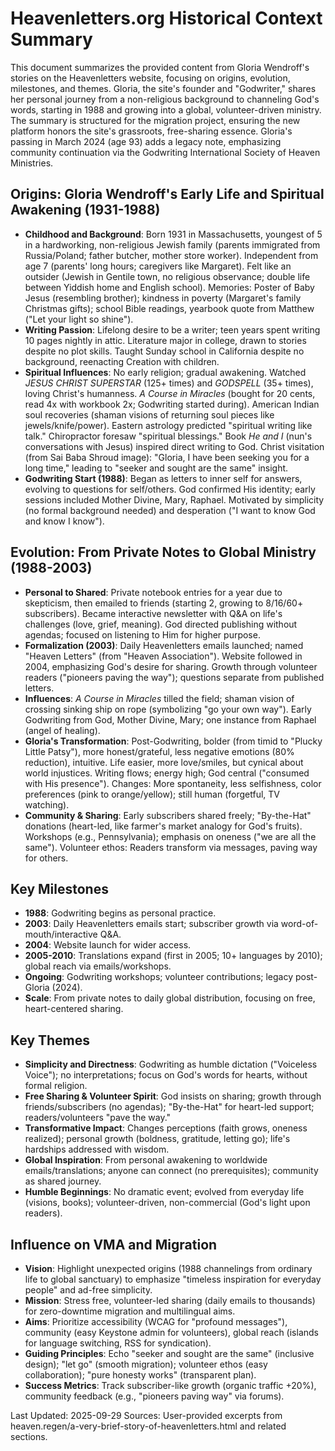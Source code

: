 # Heavenletters.org Historical Context Summary

This document summarizes the provided content from Gloria Wendroff's stories on the Heavenletters website, focusing on origins, evolution, milestones, and themes. Gloria, the site's founder and "Godwriter," shares her personal journey from a non-religious background to channeling God's words, starting in 1988 and growing into a global, volunteer-driven ministry. The summary is structured for the migration project, ensuring the new platform honors the site's grassroots, free-sharing essence. Gloria's passing in March 2024 (age 93) adds a legacy note, emphasizing community continuation via the Godwriting International Society of Heaven Ministries.

## Origins: Gloria Wendroff's Early Life and Spiritual Awakening (1931-1988)
- **Childhood and Background**: Born 1931 in Massachusetts, youngest of 5 in a hardworking, non-religious Jewish family (parents immigrated from Russia/Poland; father butcher, mother store worker). Independent from age 7 (parents' long hours; caregivers like Margaret). Felt like an outsider (Jewish in Gentile town, no religious observance; double life between Yiddish home and English school). Memories: Poster of Baby Jesus (resembling brother); kindness in poverty (Margaret's family Christmas gifts); school Bible readings, yearbook quote from Matthew ("Let your light so shine").
- **Writing Passion**: Lifelong desire to be a writer; teen years spent writing 10 pages nightly in attic. Literature major in college, drawn to stories despite no plot skills. Taught Sunday school in California despite no background, reenacting Creation with children.
- **Spiritual Influences**: No early religion; gradual awakening. Watched *JESUS CHRIST SUPERSTAR* (125+ times) and *GODSPELL* (35+ times), loving Christ's humanness. *A Course in Miracles* (bought for 20 cents, read 4x with workbook 2x; Godwriting started during). American Indian soul recoveries (shaman visions of returning soul pieces like jewels/knife/power). Eastern astrology predicted "spiritual writing like talk." Chiropractor foresaw "spiritual blessings." Book *He and I* (nun's conversations with Jesus) inspired direct writing to God. Christ visitation (from Sai Baba Shroud image): "Gloria, I have been seeking you for a long time," leading to "seeker and sought are the same" insight.
- **Godwriting Start (1988)**: Began as letters to inner self for answers, evolving to questions for self/others. God confirmed His identity; early sessions included Mother Divine, Mary, Raphael. Motivated by simplicity (no formal background needed) and desperation ("I want to know God and know I know").

## Evolution: From Private Notes to Global Ministry (1988-2003)
- **Personal to Shared**: Private notebook entries for a year due to skepticism, then emailed to friends (starting 2, growing to 8/16/60+ subscribers). Became interactive newsletter with Q&A on life's challenges (love, grief, meaning). God directed publishing without agendas; focused on listening to Him for higher purpose.
- **Formalization (2003)**: Daily Heavenletters emails launched; named "Heaven Letters" (from "Heaven Association"). Website followed in 2004, emphasizing God's desire for sharing. Growth through volunteer readers ("pioneers paving the way"); questions separate from published letters.
- **Influences**: *A Course in Miracles* tilled the field; shaman vision of crossing sinking ship on rope (symbolizing "go your own way"). Early Godwriting from God, Mother Divine, Mary; one instance from Raphael (angel of healing).
- **Gloria's Transformation**: Post-Godwriting, bolder (from timid to "Plucky Little Patsy"), more honest/grateful, less negative emotions (80% reduction), intuitive. Life easier, more love/smiles, but cynical about world injustices. Writing flows; energy high; God central ("consumed with His presence"). Changes: More spontaneity, less selfishness, color preferences (pink to orange/yellow); still human (forgetful, TV watching).
- **Community & Sharing**: Early subscribers shared freely; "By-the-Hat" donations (heart-led, like farmer's market analogy for God's fruits). Workshops (e.g., Pennsylvania); emphasis on oneness ("we are all the same"). Volunteer ethos: Readers transform via messages, paving way for others.

## Key Milestones
- **1988**: Godwriting begins as personal practice.
- **2003**: Daily Heavenletters emails start; subscriber growth via word-of-mouth/interactive Q&A.
- **2004**: Website launch for wider access.
- **2005-2010**: Translations expand (first in 2005; 10+ languages by 2010); global reach via emails/workshops.
- **Ongoing**: Godwriting workshops; volunteer contributions; legacy post-Gloria (2024).
- **Scale**: From private notes to daily global distribution, focusing on free, heart-centered sharing.

## Key Themes
- **Simplicity and Directness**: Godwriting as humble dictation ("Voiceless Voice"); no interpretations; focus on God's words for hearts, without formal religion.
- **Free Sharing & Volunteer Spirit**: God insists on sharing; growth through friends/subscribers (no agendas); "By-the-Hat" for heart-led support; readers/volunteers "pave the way."
- **Transformative Impact**: Changes perceptions (faith grows, oneness realized); personal growth (boldness, gratitude, letting go); life's hardships addressed with wisdom.
- **Global Inspiration**: From personal awakening to worldwide emails/translations; anyone can connect (no prerequisites); community as shared journey.
- **Humble Beginnings**: No dramatic event; evolved from everyday life (visions, books); volunteer-driven, non-commercial (God's light upon readers).

## Influence on VMA and Migration
- **Vision**: Highlight unexpected origins (1988 channelings from ordinary life to global sanctuary) to emphasize "timeless inspiration for everyday people" and ad-free simplicity.
- **Mission**: Stress free, volunteer-led sharing (daily emails to thousands) for zero-downtime migration and multilingual aims.
- **Aims**: Prioritize accessibility (WCAG for "profound messages"), community (easy Keystone admin for volunteers), global reach (islands for language switching, RSS for syndication).
- **Guiding Principles**: Echo "seeker and sought are the same" (inclusive design); "let go" (smooth migration); volunteer ethos (easy collaboration); "pure honesty works" (transparent plan).
- **Success Metrics**: Track subscriber-like growth (organic traffic +20%), community feedback (e.g., "pioneers paving way" via forums).

Last Updated: 2025-09-29
Sources: User-provided excerpts from heaven.regen/a-very-brief-story-of-heavenletters.html and related sections.